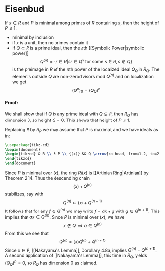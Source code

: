 # Eisenbud
If $x \in R$ and $P$ is minimal among primes of $R$ containing $x$, then the height of $P \leq 1$.
- minimal by inclusion
- if $x$ is a unit, then no primes contain it
- If $Q \subset R$ is a prime ideal, then the $n$th [[Symbolic Power|symbolic power]] 
 $$Q^{(n)} = \{r \in R | sr \in Q^{n} \text{ for some } s \in R, s \not\in Q\}$$
  is the preimage in $R$ of the $n$th power of the localized ideal $Q_{Q}$ in $R_{Q}$. The elements outside $Q$ are non-zerodivisors mod $Q^{(n)}$ and on localization we get
  $$(Q^{n})_{Q} = (Q_{Q})^{n}$$
#### Proof:
We shall show that if $Q$ is any prime ideal with $Q \subsetneq P,$ then $R_{Q}$ has dimension $0$, so height $Q = 0$. This shows that height of $P \leq 1$.

Replacing $R$ by $R_{P}$ we may assume that $P$ is maximal, and we have ideals as in:
```tikz
\usepackage{tikz-cd}
\begin{document}
\begin{tikzcd} & R \\ & P \\ {(x)} && Q \arrow[no head, from=1-2, to=2-2] \arrow["{Q^{(n)} + (x)}"{description}, no head, from=2-2, to=3-1] \arrow[no head, from=2-2, to=3-3] 
\end{tikzcd}
\end{document}
```
Since $P$ is minimal over $(x)$, the ring $R/(x)$ is [[Artinian Ring|Artinian]] by Theorem 2.14. Thus the descending chain
$$(x) + Q^{(n)}$$
stabilizes, say with 
$$Q^{(n)} \subset (x) + Q^{(n + 1)}$$
It follows that for any $f \in Q^{(n)}$ we may write $f = ax + g$ with $g \in Q^{(n+1)}$. This implies that $ax \in Q^{(n)}$. Since $P$ is minimal over $(x)$, we have 
$$x \not\in Q \implies a \in Q^{(n)}$$
From this we see that
$$Q^{(n)} = (x)Q^{(n)} + Q^{(n+1)}$$
Since $x \in P$, [[Nakayama's Lemma]], Corollary 4.8a, implies $Q^{(n)} = Q^{(n+1)}$. A second application of [[Nakayama's Lemma]], this time in $R_{Q}$, yields $(Q_{Q})^{n} = 0$, so $R_{Q}$ has dimension $0$ as claimed.


